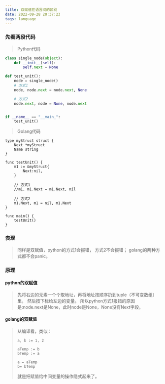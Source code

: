 ```yaml
---
title: 双赋值在语言间的区别
date: 2022-09-28 20:37:23
tags: language
---
```


### 先看两段代码

> Python代码

```python
class single_node(object):
    def __init__(self):
        self.next = None

def test_unit():
    node = single_node()
    # 方式1
    node, node.next = node.next, None

    # 方式2
    node.next, node = None, node.next


if __name__ == "__main_":
    test_unit()

```

> Golang代码

```golang
type myStruct struct {
	Next *myStruct
	Name string
}

func testUnit() {
	m1 := &myStruct{
		Next:nil,
	}

	// 方式1
	//m1, m1.Next = m1.Next, nil

	// 方式2
	m1.Next, m1 = nil, m1.Next
}

func main() {
	testUnit()
}
```

### 表现

> 同样是双赋值，python的方式1会报错， 方式2不会报错；
> golang的两种方式都不会panic。

### 原理

####  python的双赋值

> 先将右边的元素一个个取地址，再将地址按顺序扔到tuple（不可变数组）里，
> 然后按下标给左边的变量。
> 所以python方式1报错的原因是:node.next是None，此时node是None，None没有Next字段。

#### golang的双赋值

> 从编译看，类似：
>
> ```golang
> a, b := 1, 2
>
> aTemp := b
> bTemp := a
>
> a = aTemp
> b= bTemp
> ```
>
> 就是把赋值给中间变量的操作隐式起来了。
